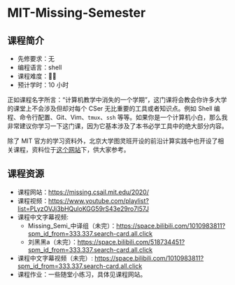 # MIT-Missing-Semester

## 课程简介

- 先修要求：无
- 编程语言：shell
- 课程难度：🌟🌟
- 预计学时：10 小时

正如课程名字所言：“计算机教学中消失的一个学期”，这门课将会教会你许多大学的课堂上不会涉及但却对每个 CSer 无比重要的工具或者知识点。例如 Shell 编程、命令行配置、Git、Vim、`tmux`、`ssh` 等等。如果你是一个计算机小白，那么我非常建议你学习一下这门课，因为它基本涉及了本书必学工具中的绝大部分内容。

除了 MIT 官方的学习资料外，北京大学图灵班开设的前沿计算实践中也开设了相关课程，资料位于[这个网站](http://vcl.pku.edu.cn/course/PFCII/2021-spring/index.html)下，供大家参考。

## 课程资源

- 课程网站：<https://missing.csail.mit.edu/2020/>
- 课程视频：<https://www.youtube.com/playlist?list=PLyzOVJj3bHQuloKGG59rS43e29ro7I57J>
- 课程中文字幕视频:
  - Missing_Semi_中译组（未完）：<https://space.bilibili.com/1010983811?spm_id_from=333.337.search-card.all.click>
  - 刘黑黑a（未完）：<https://space.bilibili.com/518734451?spm_id_from=333.337.search-card.all.click>
- 课程中文字幕视频（未完）: <https://space.bilibili.com/1010983811?spm_id_from=333.337.search-card.all.click>
- 课程作业：一些随堂小练习，具体见课程网站。
